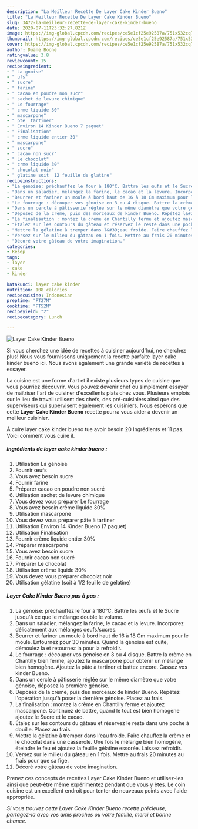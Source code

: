 ```yaml
---
description: "La Meilleur Recette De Layer Cake Kinder Bueno"
title: "La Meilleur Recette De Layer Cake Kinder Bueno"
slug: 3472-la-meilleur-recette-de-layer-cake-kinder-bueno
date: 2020-07-11T23:32:27.821Z
image: https://img-global.cpcdn.com/recipes/ce5e1cf25e92587a/751x532cq70/layer-cake-kinder-bueno-photo-principale-de-la-recette.jpg
thumbnail: https://img-global.cpcdn.com/recipes/ce5e1cf25e92587a/751x532cq70/layer-cake-kinder-bueno-photo-principale-de-la-recette.jpg
cover: https://img-global.cpcdn.com/recipes/ce5e1cf25e92587a/751x532cq70/layer-cake-kinder-bueno-photo-principale-de-la-recette.jpg
author: Duane Boone
ratingvalue: 3.8
reviewcount: 15
recipeingredient:
- " La gnoise"
- " ufs"
- " sucre"
- " farine"
- " cacao en poudre non sucr"
- " sachet de levure chimique"
- " Le fourrage"
- " crme liquide 30"
- " mascarpone"
- " pte  tartiner"
- " Environ 14 Kinder Bueno 7 paquet"
- " Finalisation"
- " crme liquide entier 30"
- " mascarpone"
- " sucre"
- " cacao non sucr"
- " Le chocolat"
- " crme liquide 30"
- " chocolat noir"
- " glatine soit  12 feuille de glatine"
recipeinstructions:
- "La genoise: préchauffez le four à 180°C. Battre les œufs et le Sucre jusqu&#39;à ce que le mélange double le volume."
- "Dans un saladier, mélangez la farine, le cacao et la levure. Incorporez délicatement aux mélanges oeufs/sucres."
- "Beurrer et fariner un moule à bord haut de 16 à 18 Cm maximum pour le moule. Enfournez pour 30 minutes. Quand la génoise est cuite, démoulez la et retournez la pour la refroidir."
- "Le fourrage : découper vos génoise en 3 ou 4 disque. Battre la crème en Chantilly bien ferme, ajoutez la mascarpone pour obtenir un mélange bien homogène. Ajoutez la pâte à tartiner et battez encore. Cassez vos kinder Bueno."
- "Dans un cercle à pâtisserie réglée sur le même diamètre que votre génoise, déposez la première génoise."
- "Déposez de la crème, puis des morceaux de kinder Bueno. Répétez l&#39;opération jusqu&#39;à poser la dernière génoise. Placez au frais."
- "La finalisation : montez la crème en Chantilly ferme et ajoutez mascarpone. Continuez de battre, quand le tout est bien homogène ajoutez le Sucre et le cacao."
- "Étalez sur les contours du gâteau et réservez le reste dans une poche à douille. Placez au frais."
- "Mettre la gélatine à tremper dans l&#39;eau froide. Faire chauffez la crème et le chocolat dans une casserole. Une fois le mélange bien homogène, éteindre le feu et ajoutez la feuille gélatine essorée. Laissez refroidir."
- "Versez sur le milieu du gâteau en 1 fois. Mettre au frais 20 minutes au frais pour que sa fige."
- "Décoré votre gâteau de votre imagination."
categories:
- Resep
tags:
- layer
- cake
- kinder

katakunci: layer cake kinder 
nutrition: 108 calories
recipecuisine: Indonesian
preptime: "PT27M"
cooktime: "PT52M"
recipeyield: "2"
recipecategory: Lunch

---
```



![Layer Cake Kinder Bueno](https://img-global.cpcdn.com/recipes/ce5e1cf25e92587a/751x532cq70/layer-cake-kinder-bueno-photo-principale-de-la-recette.jpg)

Si vous cherchez une idée de recettes à cuisiner aujourd'hui, ne cherchez plus! Nous vous fournissons uniquement la recette parfaite layer cake kinder bueno ici. Nous avons également une grande variété de recettes à essayer.

La cuisine est une forme d'art et il existe plusieurs types de cuisine que vous pourriez découvrir. Vous pouvez devenir chef ou simplement essayer de maîtriser l'art de cuisiner d'excellents plats chez vous. Plusieurs emplois sur le lieu de travail utilisent des chefs, des pré-cuisiniers ainsi que des superviseurs qui supervisent également les cuisiniers. Nous espérons que cette <strong> Layer Cake Kinder Bueno </strong> recette pourra vous aider à devenir un meilleur cuisinier.

<!--inarticleads1-->

À cuire layer cake kinder bueno tue avoir besoin 20 Ingrédients et 11 pas. Voici comment vous cuire il.

##### Ingrédients de layer cake kinder bueno :

1. Utilisation  La génoise
1. Fournir  œufs
1. Vous avez besoin  sucre
1. Fournir  farine
1. Préparer  cacao en poudre non sucré
1. Utilisation  sachet de levure chimique
1. Vous devez vous préparer  Le fourrage
1. Vous avez besoin  crème liquide 30%
1. Utilisation  mascarpone
1. Vous devez vous préparer  pâte à tartiner
1. Utilisation  Environ 14 Kinder Bueno (7 paquet)
1. Utilisation  Finalisation
1. Fournir  crème liquide entier 30%
1. Préparer  mascarpone
1. Vous avez besoin  sucre
1. Fournir  cacao non sucré
1. Préparer  Le chocolat
1. Utilisation  crème liquide 30%
1. Vous devez vous préparer  chocolat noir
1. Utilisation  gélatine (soit à 1/2 feuille de gélatine)




<!--inarticleads2-->

##### Layer Cake Kinder Bueno pas à pas :

1. La genoise: préchauffez le four à 180°C. Battre les œufs et le Sucre jusqu&#39;à ce que le mélange double le volume.
1. Dans un saladier, mélangez la farine, le cacao et la levure. Incorporez délicatement aux mélanges oeufs/sucres.
1. Beurrer et fariner un moule à bord haut de 16 à 18 Cm maximum pour le moule. Enfournez pour 30 minutes. Quand la génoise est cuite, démoulez la et retournez la pour la refroidir.
1. Le fourrage : découper vos génoise en 3 ou 4 disque. Battre la crème en Chantilly bien ferme, ajoutez la mascarpone pour obtenir un mélange bien homogène. Ajoutez la pâte à tartiner et battez encore. Cassez vos kinder Bueno.
1. Dans un cercle à pâtisserie réglée sur le même diamètre que votre génoise, déposez la première génoise.
1. Déposez de la crème, puis des morceaux de kinder Bueno. Répétez l&#39;opération jusqu&#39;à poser la dernière génoise. Placez au frais.
1. La finalisation : montez la crème en Chantilly ferme et ajoutez mascarpone. Continuez de battre, quand le tout est bien homogène ajoutez le Sucre et le cacao.
1. Étalez sur les contours du gâteau et réservez le reste dans une poche à douille. Placez au frais.
1. Mettre la gélatine à tremper dans l&#39;eau froide. Faire chauffez la crème et le chocolat dans une casserole. Une fois le mélange bien homogène, éteindre le feu et ajoutez la feuille gélatine essorée. Laissez refroidir.
1. Versez sur le milieu du gâteau en 1 fois. Mettre au frais 20 minutes au frais pour que sa fige.
1. Décoré votre gâteau de votre imagination.




<!--inarticleads1-->

<p>
Prenez ces concepts de recettes Layer Cake Kinder Bueno et utilisez-les ainsi que peut-être même expérimentez pendant que vous y êtes. Le coin cuisine est un excellent endroit pour tenter de nouveaux points avec l'aide appropriée.
</p>

<p>
<i>Si vous trouvez cette Layer Cake Kinder Bueno recette précieuse, partagez-la avec vos amis proches ou votre famille, merci et bonne chance.</i>
</p>
